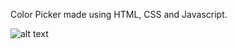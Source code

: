Color Picker made using HTML, CSS and Javascript. 

![alt text](https://github.com/sidmagow/Color-Picker/blob/master/image.jpg?raw=true)
